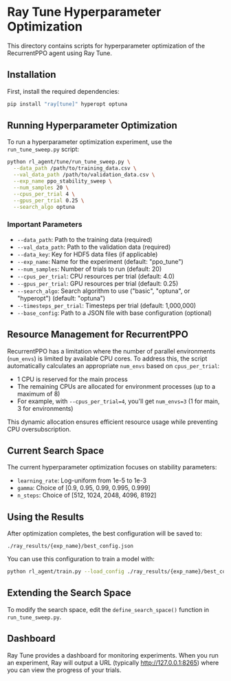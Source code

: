 # Ray Tune Hyperparameter Optimization

This directory contains scripts for hyperparameter optimization of the RecurrentPPO agent using Ray Tune.

## Installation

First, install the required dependencies:

```bash
pip install "ray[tune]" hyperopt optuna
```

## Running Hyperparameter Optimization

To run a hyperparameter optimization experiment, use the `run_tune_sweep.py` script:

```bash
python rl_agent/tune/run_tune_sweep.py \
  --data_path /path/to/training_data.csv \
  --val_data_path /path/to/validation_data.csv \
  --exp_name ppo_stability_sweep \
  --num_samples 20 \
  --cpus_per_trial 4 \
  --gpus_per_trial 0.25 \
  --search_algo optuna
```

### Important Parameters

- `--data_path`: Path to the training data (required)
- `--val_data_path`: Path to the validation data (required)
- `--data_key`: Key for HDF5 data files (if applicable)
- `--exp_name`: Name for the experiment (default: "ppo_tune")
- `--num_samples`: Number of trials to run (default: 20)
- `--cpus_per_trial`: CPU resources per trial (default: 4.0)
- `--gpus_per_trial`: GPU resources per trial (default: 0.25)
- `--search_algo`: Search algorithm to use ("basic", "optuna", or "hyperopt") (default: "optuna")
- `--timesteps_per_trial`: Timesteps per trial (default: 1,000,000)
- `--base_config`: Path to a JSON file with base configuration (optional)

## Resource Management for RecurrentPPO

RecurrentPPO has a limitation where the number of parallel environments (`num_envs`) is limited by available CPU cores. To address this, the script automatically calculates an appropriate `num_envs` based on `cpus_per_trial`:

- 1 CPU is reserved for the main process
- The remaining CPUs are allocated for environment processes (up to a maximum of 8)
- For example, with `--cpus_per_trial=4`, you'll get `num_envs=3` (1 for main, 3 for environments)

This dynamic allocation ensures efficient resource usage while preventing CPU oversubscription.

## Current Search Space

The current hyperparameter optimization focuses on stability parameters:

- `learning_rate`: Log-uniform from 1e-5 to 1e-3
- `gamma`: Choice of [0.9, 0.95, 0.99, 0.995, 0.999]
- `n_steps`: Choice of [512, 1024, 2048, 4096, 8192]

## Using the Results

After optimization completes, the best configuration will be saved to:

```
./ray_results/{exp_name}/best_config.json
```

You can use this configuration to train a model with:

```bash
python rl_agent/train.py --load_config ./ray_results/{exp_name}/best_config.json --data_path <path> [other options]
```

## Extending the Search Space

To modify the search space, edit the `define_search_space()` function in `run_tune_sweep.py`.

## Dashboard

Ray Tune provides a dashboard for monitoring experiments. When you run an experiment, Ray will output a URL (typically http://127.0.0.1:8265) where you can view the progress of your trials. 